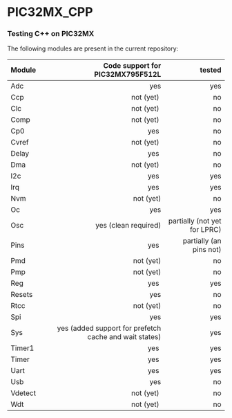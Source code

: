 # PIC32MX_CPP
### Testing C++ on PIC32MX
The following modules are present in the current repository:

| Module | Code support for PIC32MX795F512L | tested |
| ------- | -------------------------------:| ------:|
| Adc     | yes | yes |
| Ccp     | not (yet) | no |
| Clc     | not (yet) | no |
| Comp    | not (yet) | no |
| Cp0     | yes | no |
| Cvref   | not (yet) | no |
| Delay   | yes | no |
| Dma     | not (yet) | no |
| I2c     | yes | yes |
| Irq     | yes | yes |
| Nvm     | not (yet) | no |
| Oc      | yes | yes |
| Osc     | yes (clean required) | partially (not yet for LPRC) |
| Pins    | yes | partially (an pins not) |
| Pmd     | not (yet) | no |
| Pmp     | not (yet) | no |
| Reg     | yes | yes |
| Resets  | yes | no |
| Rtcc    | not (yet) | no |
| Spi     | yes | yes |
| Sys     | yes (added support for prefetch cache and wait states) | yes |
| Timer1  | yes | yes |
| Timer   | yes | yes |
| Uart    | yes | yes |
| Usb     | yes | no |
| Vdetect | not (yet) | no |
| Wdt     | not (yet) | no |

